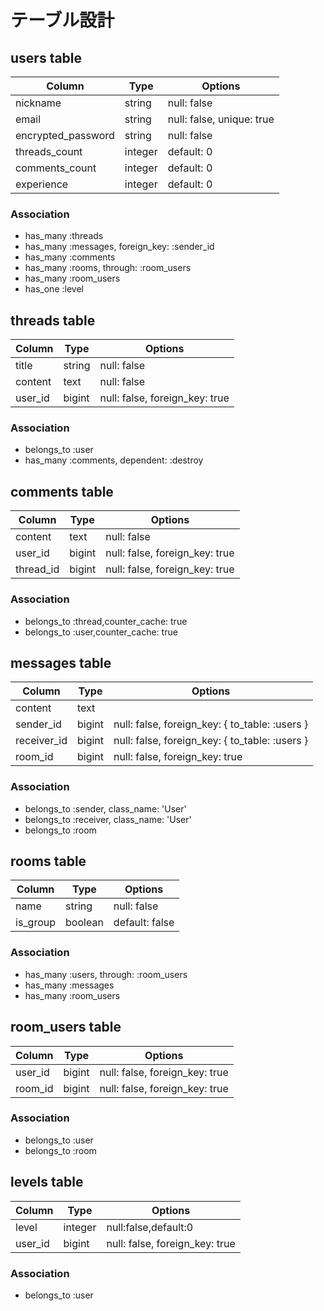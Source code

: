# テーブル設計


## users table

| Column             | Type   | Options     |
| ------------------ | ------ | ----------- |
| nickname           | string | null: false |
| email              | string | null: false, unique: true |
| encrypted_password | string | null: false |
| threads_count      | integer | default: 0 |
| comments_count     | integer | default: 0 |
| experience         | integer | default: 0 |

### Association

- has_many :threads
- has_many :messages, foreign_key: :sender_id
- has_many :comments
- has_many :rooms, through: :room_users
- has_many :room_users
- has_one :level

## threads table

| Column             | Type   | Options     |
| ------------------ | ------ | ----------- |
| title              | string | null: false |
| content            | text   | null: false |
| user_id            | bigint | null: false, foreign_key: true|

### Association

- belongs_to :user
- has_many :comments, dependent: :destroy

## comments table

| Column     | Type   | Options                       |
| ---------- | ------ | ----------------------------- |
| content    | text   | null: false                   |
| user_id    | bigint | null: false, foreign_key: true |
| thread_id  | bigint | null: false, foreign_key: true |

### Association

- belongs_to :thread,counter_cache: true
- belongs_to :user,counter_cache: true


## messages table

| Column  | Type       | Options                        |
| ------- | ---------- | ------------------------------ |
| content | text       |                                |
| sender_id  | bigint | null: false, foreign_key: { to_table: :users } |
| receiver_id| bigint | null: false, foreign_key: { to_table: :users } |
| room_id | bigint     | null: false, foreign_key: true |


### Association

- belongs_to :sender, class_name: 'User'
- belongs_to :receiver, class_name: 'User'
- belongs_to :room

## rooms table

| Column  | Type       | Options                        |
| ------- | ---------- | ------------------------------ |
| name    | string     |  null: false                   |
| is_group  | boolean  | default: false                 |

### Association

- has_many :users, through: :room_users
- has_many :messages
- has_many :room_users

## room_users table

| Column     | Type   | Options                        |
| ---------- | ------ | -----------------------------  |
| user_id    | bigint | null: false, foreign_key: true |
| room_id    | bigint | null: false, foreign_key: true |

### Association

- belongs_to :user
- belongs_to :room

## levels table

| Column  | Type       | Options                        |
| ------- | ---------- | ------------------------------ |
| level   | integer |  null:false,default:0          |
| user_id | bigint | null: false, foreign_key: true  |

### Association

- belongs_to :user